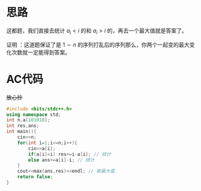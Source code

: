 # 思路
这都题，我们直接去统计 $a_i<i$ 的和 $a_i>i$ 的，再去一个最大值就是答案了。

证明 ：这道题保证了是 $1\sim n$ 的序列打乱后的序列那么，你两个一起变的最大变化次数就一定能得到答案。

# AC代码
~~放心抄~~
```cpp
#include <bits/stdc++.h>
using namespace std;
int n,a[101010];
int res,ans;
int main(){
	cin>>n;
	for(int i=1;i<=n;i++){
		cin>>a[i];
		if(a[i]<i) res+=i-a[i]; // 统计 
		else ans+=a[i]-i; // 统计 
	}
	cout<<max(ans,res)<<endl; // 取最大值 
	return false;
}
```
